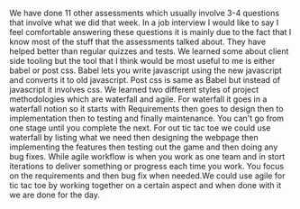 We have done 11 other assessments which usually involve 3-4 questions that involve what we did that week. In a job interview I would like to say I feel comfortable answering these questions it is mainly due to the fact that I know most of the stuff that the assessments talked about. They have helped better than regular quizzes and tests. We learned some about client side tooling but the tool that I think would be most useful to me is either babel or post css. Babel lets you write javascript using the new javascript and converts it to old javascript. Post css is same as Babel but instead of javascript it involves css. We learned two different styles of project methodologies which are waterfall and agile. For waterfall it goes in a waterfall notion so it starts with Requirements then goes to design then to implementation then to testing and finally maintenance. You can't go from one stage until you complete the next. For out tic tac toe we could use waterfall by listing what we need then designing the webpage then implementing the features then testing out the game and then doing any bug fixes. While agile workflow is when you work as one team and in stort iterations to deliver something or progress each time you work. You focus on the requirements and then bug fix when needed.We could use agile for tic tac toe by working together on a certain aspect and when done with it we are done for the day.  
